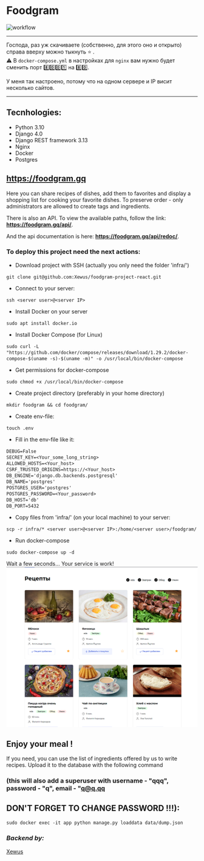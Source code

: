 # Foodgram

![workflow](https://github.com/Xewus/Foodgram/actions/workflows/main.yml/badge.svg)

***
Господа, раз уж скачиваете (собственно, для этого оно и открыто) справа вверху можно тыкнуть :star: .  
:warning: В `docker-compose.yml` в настройках для `nginx` вам нужно будет сменить порт :eight::zero::zero::one: на :eight::zero:.

У меня так настроено, потому что на одном сервере и IP висит несколько сайтов.
***

## Tecnhologies:
- Python 3.10
- Django 4.0
- Django REST framework 3.13
- Nginx
- Docker
- Postgres


## https://foodgram.gq


Here you can share recipes of dishes, add them to favorites and display a shopping list for cooking your favorite dishes.
To preserve order - only administrators are allowed to create tags and ingredients.

There is also an API. To view the available paths, follow the link: **https://foodgram.gq/api/**.

And the api documentation is here: **https://foodgram.gq/api/redoc/**.

### To deploy this project need the next actions:
- Download project with SSH (actually you only need the folder 'infra/')
```
git clone git@github.com:Xewus/foodgram-project-react.git
```
- Connect to your server:
```
ssh <server user>@<server IP>
```
- Install Docker on your server
```
sudo apt install docker.io
```
- Install Docker Compose (for Linux)
```
sudo curl -L "https://github.com/docker/compose/releases/download/1.29.2/docker-compose-$(uname -s)-$(uname -m)" -o /usr/local/bin/docker-compose
```
- Get permissions for docker-compose
```
sudo chmod +x /usr/local/bin/docker-compose
```
- Create project directory (preferably in your home directory)
```
mkdir foodgram && cd foodgram/
```
- Create env-file:
```
touch .env
```
- Fill in the env-file like it:
```
DEBUG=False
SECRET_KEY=<Your_some_long_string>
ALLOWED_HOSTS=<Your_host>
CSRF_TRUSTED_ORIGINS=https://<Your_host>
DB_ENGINE='django.db.backends.postgresql'
DB_NAME='postgres'
POSTGRES_USER='postgres'
POSTGRES_PASSWORD=<Your_password>
DB_HOST='db'
DB_PORT=5432
```
- Copy files from 'infra/' (on your local machine) to your server:
```
scp -r infra/* <server user>@<server IP>:/home/<server user>/foodgram/
```
- Run docker-compose
```
sudo docker-compose up -d
```
Wait a few seconds...
Your service is work!
![Иллюстрация к проекту](https://github.com/Xewus/Foodgram/blob/master/screen.png)

## Enjoy your meal !

If you need, you can use the list of ingredients offered by us to write
recipes.
Upload it to the database with the following command 
### (this will also add a superuser with username - "qqq", password - "q", email - "q@q.qq
## DON'T FORGET TO CHANGE PASSWORD !!!):
```
sudo docker exec -it app python manage.py loaddata data/dump.json
```

### *Backend by:*
[Xewus](https://github.com/Xewus)
